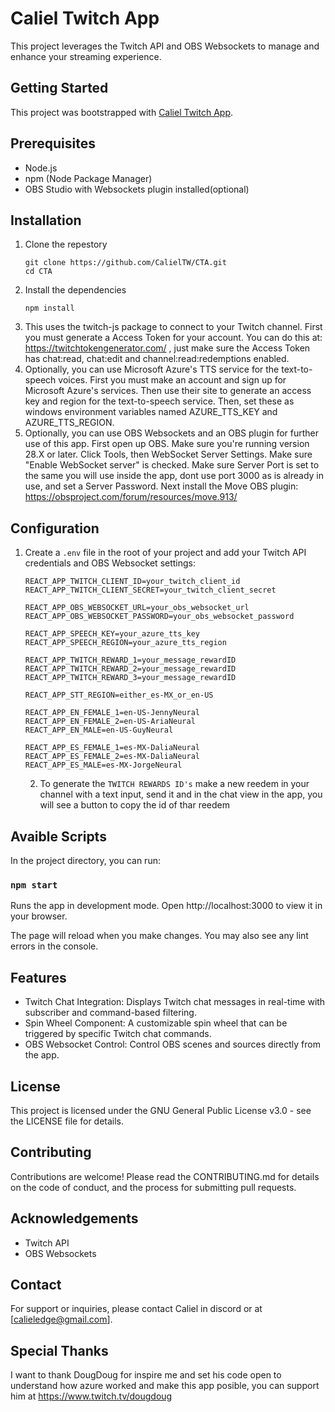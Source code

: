 # Caliel Twitch App

This project leverages the Twitch API and OBS Websockets to manage and enhance your streaming experience.

## Getting Started

This project was bootstrapped with [Caliel Twitch App](https://github.com/CalielTW/CTA).

## Prerequisites

- Node.js
- npm (Node Package Manager)
- OBS Studio with Websockets plugin installed(optional)

## Installation

1. Clone the repestory
   ```
   git clone https://github.com/CalielTW/CTA.git
   cd CTA
   ```
2. Install the dependencies
   ```
   npm install
   ```
3. This uses the twitch-js package to connect to your Twitch channel.
   First you must generate a Access Token for your account. You can do this at: https://twitchtokengenerator.com/ , just make sure the Access Token has chat:read, chat:edit and channel:read:redemptions enabled.
4. Optionally, you can use Microsoft Azure's TTS service for the text-to-speech voices.
   First you must make an account and sign up for Microsoft Azure's services.
   Then use their site to generate an access key and region for the text-to-speech service.
   Then, set these as windows environment variables named AZURE_TTS_KEY and AZURE_TTS_REGION.
5. Optionally, you can use OBS Websockets and an OBS plugin for further use of this app.
   First open up OBS. Make sure you're running version 28.X or later.
   Click Tools, then WebSocket Server Settings.
   Make sure "Enable WebSocket server" is checked. Make sure Server Port is set to the same you will use inside the app, dont use port 3000 as is already in use, and set a Server Password.
   Next install the Move OBS plugin: https://obsproject.com/forum/resources/move.913/

## Configuration

1. Create a `.env` file in the root of your project and add your Twitch API credentials and OBS Websocket settings:

   ```
   REACT_APP_TWITCH_CLIENT_ID=your_twitch_client_id
   REACT_APP_TWITCH_CLIENT_SECRET=your_twitch_client_secret

   REACT_APP_OBS_WEBSOCKET_URL=your_obs_websocket_url
   REACT_APP_OBS_WEBSOCKET_PASSWORD=your_obs_websocket_password

   REACT_APP_SPEECH_KEY=your_azure_tts_key
   REACT_APP_SPEECH_REGION=your_azure_tts_region

   REACT_APP_TWITCH_REWARD_1=your_message_rewardID
   REACT_APP_TWITCH_REWARD_2=your_message_rewardID
   REACT_APP_TWITCH_REWARD_3=your_message_rewardID

   REACT_APP_STT_REGION=either_es-MX_or_en-US

   REACT_APP_EN_FEMALE_1=en-US-JennyNeural
   REACT_APP_EN_FEMALE_2=en-US-AriaNeural
   REACT_APP_EN_MALE=en-US-GuyNeural

   REACT_APP_ES_FEMALE_1=es-MX-DaliaNeural
   REACT_APP_ES_FEMALE_2=es-MX-DaliaNeural
   REACT_APP_ES_MALE=es-MX-JorgeNeural
   ```

   2. To generate the `TWITCH REWARDS ID's` make a new reedem in your channel with a text input, send it and in the chat view in the app, you will see a button to copy the id of thar reedem

## Avaible Scripts

In the project directory, you can run:

### `npm start`

Runs the app in development mode.
Open http://localhost:3000 to view it in your browser.

The page will reload when you make changes.
You may also see any lint errors in the console.

## Features

- Twitch Chat Integration: Displays Twitch chat messages in real-time with subscriber and command-based filtering.
- Spin Wheel Component: A customizable spin wheel that can be triggered by specific Twitch chat commands.
- OBS Websocket Control: Control OBS scenes and sources directly from the app.

## License

This project is licensed under the GNU General Public License v3.0 - see the LICENSE file for details.

## Contributing

Contributions are welcome! Please read the CONTRIBUTING.md for details on the code of conduct, and the process for submitting pull requests.

## Acknowledgements

- Twitch API
- OBS Websockets

## Contact

For support or inquiries, please contact Caliel in discord or at [calieledge@gmail.com].

## Special Thanks

I want to thank DougDoug for inspire me and set his code open to understand how azure worked and make this app posible, you can support him at https://www.twitch.tv/dougdoug

